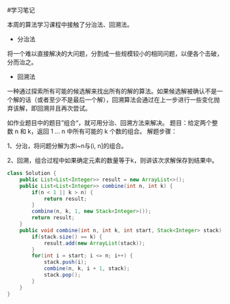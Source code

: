 #学习笔记

本周的算法学习课程中接触了分治法、回溯法。

- 分治法

将一个难以直接解决的大问题，分割成一些规模较小的相同问题，以便各个击破，分而治之。

- 回溯法

一种通过探索所有可能的候选解来找出所有的解的算法。如果候选解被确认不是一个解的话（或者至少不是最后一个解），回溯算法会通过在上一步进行一些变化抛弃该解，即回溯并且再次尝试。

如作业题目中的题目”组合“，就可用分治、回溯方法来解决。
题目：给定两个整数 n 和 k，返回 1 ... n 中所有可能的 k 个数的组合。
解题步骤：

1、分治，将问题分解为求i~n与(i, n]的组合。

2、回溯，组合过程中如果确定元素的数量等于k，则讲该次求解保存到结果中。

```java
class Solution {
    public List<List<Integer>> result = new ArrayList<>();
    public List<List<Integer>> combine(int n, int k) {
        if(n < 1 || k > n) {
            return result;
        }
        combine(n, k, 1, new Stack<Integer>());
        return result;
    }
    public void combine(int n, int k, int start, Stack<Integer> stack) {
        if(stack.size() == k) {
            result.add(new ArrayList(stack));
        }
        for(int i = start; i <= n; i++) {
            stack.push(i);
            combine(n, k, i + 1, stack);
            stack.pop();
        }
    }
}
```
